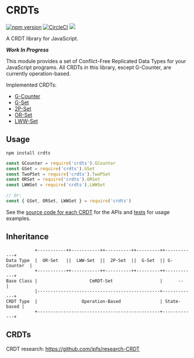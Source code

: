 # CRDTs

[![npm version](https://badge.fury.io/js/crdts.svg)](https://www.npmjs.com/package/crdts)
[![CircleCI](https://circleci.com/gh/orbitdb/crdts.svg?style=shield)](https://circleci.com/gh/orbitdb/crdts)
[![](https://img.shields.io/badge/freenode-%23orbitdb-blue.svg?style=flat-square)](http://webchat.freenode.net/?channels=%23orbitdb)

A CRDT library for JavaScript.

***Work In Progress***

This module provides a set of Conflict-Free Replicated Data Types for your JavaScript programs. All CRDTs in this library, except G-Counter, are currently operation-based.

Implemented CRDTs:

- [G-Counter](https://github.com/orbitdb/crdts/blob/master/src/G-Counter.js)
- [G-Set](https://github.com/orbitdb/crdts/blob/master/src/G-Set.js)
- [2P-Set](https://github.com/orbitdb/crdts/blob/master/src/2P-Set.js)
- [OR-Set](https://github.com/orbitdb/crdts/blob/master/src/OR-Set.js)
- [LWW-Set](https://github.com/orbitdb/crdts/blob/master/src/LWW-Set.js)

## Usage
```
npm install crdts
```

```javascript
const GCounter = require('crdts').GCounter
const GSet = require('crdts').GSet
const TwoPSet = require('crdts').TwoPSet
const ORSet = require('crdts').ORSet
const LWWSet = require('crdts').LWWSet

// Or:
const { GSet, ORSet, LWWSet } = require('crdts')
```

See the [source code for each CRDT](https://github.com/orbitdb/crdts/blob/master/src) for the APIs and [tests](https://github.com/orbitdb/crdts/blob/master/test/) for usage examples.

## Inheritance

```
           +-----------++-----------++----------++---------++------------+
Data Type  |  OR-Set   ||  LWW-Set  ||  2P-Set  ||  G-Set  || G-Counter  |
           +-----------++-----------++----------++---------++------------+
Base Class |                    CmRDT-Set                  |      --     |
           |-----------------------------------------------+-------------+
CRDT Type  |                 Operation-Based               | State-based |
           +-----------------------------------------------+-------------+
```

## CRDTs

CRDT research:
https://github.com/ipfs/research-CRDT
